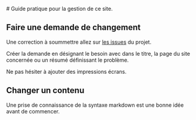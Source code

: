 
# Guide pratique pour la gestion de ce site.

## Faire une demande de changement

Une correction à soummettre allez sur [les issues](./issues) du projet.

Créer la demande en désignant le besoin avec dans le titre, la page du site concernée ou un résumé définissant le problème.

Ne pas hésiter à ajouter des impressions écrans.

## Changer un contenu

Une prise de connaissance de la syntaxe markdown est une bonne idée avant de commencer. 
